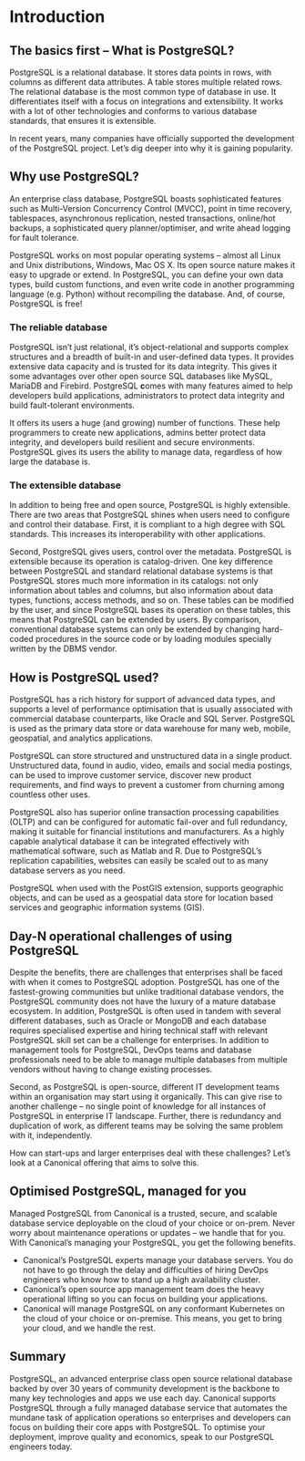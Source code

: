 # Introduction



## The basics first – What is PostgreSQL?

PostgreSQL is a relational database. It stores data points in rows, with columns as different data attributes. A table stores multiple related rows. The relational database is the most common type of database in use. It differentiates itself with a focus on integrations and extensibility. It works with a lot of other technologies and conforms to various database standards, that ensures it is extensible.

In recent years, many companies have officially supported the development of the PostgreSQL project. Let’s dig deeper into why it is gaining popularity.

## Why use PostgreSQL?



An enterprise class database, PostgreSQL boasts sophisticated features such as Multi-Version Concurrency Control (MVCC), point in time recovery, tablespaces, asynchronous replication, nested transactions, online/hot backups, a sophisticated query planner/optimiser, and write ahead logging for fault tolerance.

PostgreSQL works on most popular operating systems – almost all Linux and Unix distributions, Windows, Mac OS X. Its open source nature makes it easy to upgrade or extend. In PostgreSQL, you can define your own data types, build custom functions, and even write code in another programming language (e.g. Python) without recompiling the database. And, of course, PostgreSQL is free!

### The reliable database

PostgreSQL isn’t just relational, it’s object-relational and supports complex structures and a breadth of built-in and user-defined data types. It provides extensive data capacity and is trusted for its data integrity. This gives it some advantages over other open source SQL databases like MySQL, MariaDB and Firebird. PostgreSQL **c**omes with many features aimed to help developers build applications, administrators to protect data integrity and build fault-tolerant environments.

It offers its users a huge (and growing) number of functions. These help programmers to create new applications, admins better protect data integrity, and developers build resilient and secure environments. PostgreSQL gives its users the ability to manage data, regardless of how large the database is.

### The extensible database

In addition to being free and open source, PostgreSQL is highly extensible. There are two areas that PostgreSQL shines when users need to configure and control their database. First, it is compliant to a high degree with SQL standards. This increases its interoperability with other applications.

Second, PostgreSQL gives users, control over the metadata. PostgreSQL is extensible because its operation is catalog-driven. One key difference between PostgreSQL and standard relational database systems is that PostgreSQL stores much more information in its catalogs: not only information about tables and columns, but also information about data types, functions, access methods, and so on. These tables can be modified by the user, and since PostgreSQL bases its operation on these tables, this means that PostgreSQL can be extended by users. By comparison, conventional database systems can only be extended by changing hard-coded procedures in the source code or by loading modules specially written by the DBMS vendor.

## How is PostgreSQL used?

PostgreSQL has a rich history for support of advanced data types, and supports a level of performance optimisation that is usually associated with commercial database counterparts, like Oracle and SQL Server. PostgreSQL is used as the primary data store or data warehouse for many web, mobile, geospatial, and analytics applications.

PostgreSQL can store structured and unstructured data in a single product. Unstructured data, found in audio, video, emails and social media postings, can be used to improve customer service, discover new product requirements, and find ways to prevent a customer from churning among countless other uses.

PostgreSQL also has superior online transaction processing capabilities (OLTP) and can be configured for automatic fail-over and full redundancy, making it suitable for financial institutions and manufacturers. As a highly capable analytical database it can be integrated effectively with mathematical software, such as Matlab and R. Due to PostgreSQL’s replication capabilities, websites can easily be scaled out to as many database servers as you need.

PostgreSQL when used with the PostGIS extension, supports geographic objects, and can be used as a geospatial data store for location based services and geographic information systems (GIS).



## Day-N operational challenges of using PostgreSQL

Despite the benefits, there are challenges that enterprises shall be faced with when it comes to PostgreSQL adoption. PostgreSQL has one of the fastest-growing communities but unlike traditional database vendors, the PostgreSQL community does not have the luxury of a mature database ecosystem. In addition, PostgreSQL is often used in tandem with several different databases, such as Oracle or MongoDB and each database requires specialised expertise and hiring technical staff with relevant PostgreSQL skill set can be a challenge for enterprises. In addition to management tools for PostgreSQL, DevOps teams and database professionals need to be able to manage multiple databases from multiple vendors without having to change existing processes.

Second, as PostgreSQL is open-source, different IT development teams within an organisation may start using it organically. This can give rise to another challenge – no single point of knowledge for all instances of PostgreSQL in enterprise IT landscape. Further, there is redundancy and duplication of work, as different teams may be solving the same problem with it, independently.

How can start-ups and larger enterprises deal with these challenges? Let’s look at a Canonical offering that aims to solve this.

## Optimised PostgreSQL, managed for you

Managed PostgreSQL from Canonical is a trusted, secure, and scalable database service deployable on the cloud of your choice or on-prem. Never worry about maintenance operations or updates – we handle that for you. With Canonical’s managing your PostgreSQL, you get the following benefits.

- Canonical’s PostgreSQL experts manage your database servers. You do not have to go through the delay and difficulties of hiring DevOps engineers who know how to stand up a high availability cluster.
- Canonical’s open source app management team does the heavy operational lifting so you can focus on building your applications.
- Canonical will manage PostgreSQL on any conformant Kubernetes on the cloud of your choice or on-premise. This means, you get to bring your cloud, and we handle the rest.

## Summary

PostgreSQL, an advanced enterprise class open source relational database backed by over 30 years of community development is the backbone to many key technologies and apps we use each day. Canonical supports PostgreSQL through a fully managed database service that automates the mundane task of application operations so enterprises and developers can focus on building their core apps with PostgreSQL. To optimise your deployment, improve quality and economics, speak to our PostgreSQL engineers today.